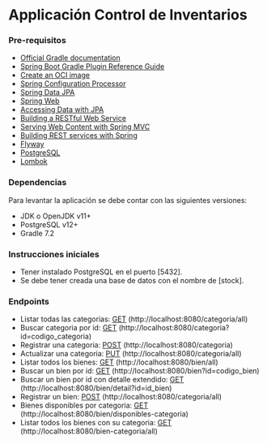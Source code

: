 # Applicación Control de Inventarios

### Pre-requisitos

* [Official Gradle documentation](https://docs.gradle.org)
* [Spring Boot Gradle Plugin Reference Guide](https://docs.spring.io/spring-boot/docs/2.5.5/gradle-plugin/reference/html/)
* [Create an OCI image](https://docs.spring.io/spring-boot/docs/2.5.5/gradle-plugin/reference/html/#build-image)
* [Spring Configuration Processor](https://docs.spring.io/spring-boot/docs/2.5.5/reference/htmlsingle/#configuration-metadata-annotation-processor)
* [Spring Data JPA](https://docs.spring.io/spring-boot/docs/2.5.5/reference/htmlsingle/#boot-features-jpa-and-spring-data)
* [Spring Web](https://docs.spring.io/spring-boot/docs/2.5.5/reference/htmlsingle/#boot-features-developing-web-applications)
* [Accessing Data with JPA](https://spring.io/guides/gs/accessing-data-jpa/)
* [Building a RESTful Web Service](https://spring.io/guides/gs/rest-service/)
* [Serving Web Content with Spring MVC](https://spring.io/guides/gs/serving-web-content/)
* [Building REST services with Spring](https://spring.io/guides/tutorials/bookmarks/)
* [Flyway](https://flywaydb.org/)
* [PostgreSQL](https://www.postgresql.org/)
* [Lombok](https://projectlombok.org/)

### Dependencias

Para levantar la aplicación se debe contar con las siguientes versiones:

* JDK o OpenJDK v11+
* PostgreSQL v12+
* Gradle 7.2

### Instrucciones iniciales

* Tener instalado PostgreSQL en el puerto [5432].
* Se debe tener creada una base de datos con el nombre de [stock].

### Endpoints

* Listar todas las categorias: [GET](http://localhost:8080/categoria/all) (http://localhost:8080/categoria/all)
* Buscar categoria por
  id: [GET](http://localhost:8080/categoria?id=codigo_categoria) (http://localhost:8080/categoria?id=codigo_categoria)
* Registrar una categoria: [POST](http://localhost:8080/categoria) (http://localhost:8080/categoria)
* Actualizar una categoria: [PUT](http://localhost:8080/categoria/all) (http://localhost:8080/categoria/all)
* Listar todos los bienes: [GET](http://localhost:8080/bien/all) (http://localhost:8080/bien/all)
* Buscar un bien por id: [GET](http://localhost:8080/bien?id=codigo_bien) (http://localhost:8080/bien?id=codigo_bien)
* Buscar un bien por id con detalle
  extendido: [GET](http://localhost:8080/bien/detail?id=id_bien) (http://localhost:8080/bien/detail?id=id_bien)
* Registrar un bien: [POST](http://localhost:8080/categoria/all) (http://localhost:8080/categoria/all)
* Bienes disponibles por
  categoria: [GET](http://localhost:8080/bien/disponibles-categoria) (http://localhost:8080/bien/disponibles-categoria)
* Listar todos los bienes con su
  categoria: [GET](http://localhost:8080/bien-categoria/all) (http://localhost:8080/bien-categoria/all)
